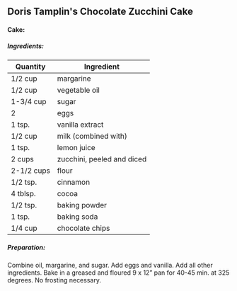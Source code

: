## Doris Tamplin's Chocolate Zucchini Cake

#### Cake:

##### Ingredients:

Quantity            |    Ingredient
------------------- | -------------------------------------
1/2 cup             | margarine
1/2 cup             | vegetable oil
1-3/4 cup           | sugar
2                   | eggs
1 tsp.              | vanilla extract
1/2 cup             | milk (combined with)
1 tsp.              | lemon juice
2 cups              | zucchini, peeled and diced
2-1/2 cups          | flour
1/2 tsp.            | cinnamon
4 tblsp.            | cocoa
1/2 tsp.            | baking powder
1 tsp.              | baking soda
1/4 cup             | chocolate chips

##### Preparation:

Combine oil, margarine, and sugar.  Add eggs and vanilla. Add all other ingredients.
Bake in a greased and floured 9 x 12” pan for 40-45 min. at 325 degrees.
No frosting necessary.
